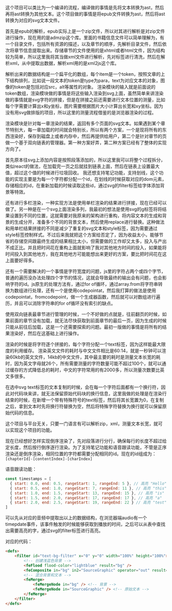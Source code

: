  这个项目可以类比为一个编译的流程，编译做的事情是先将文本转换为ast，然后再将ast转换为其他文本。这个项目做的事情是将epub文件转换为ast，然后将ast转换为对应的svg文本文件。

首先是epub的解析，epub实际上是一个zip文件，所以对其进行解析是对zip文件进行操作，现在用的是admzip这个库。里面的书籍信息文件可以简单理解为，有一个目录文件，包括所有资源的描述，以及章节的顺序，先解析目录文件，然后依次将章节信息提取出来。存储章节的文件使用的是xhtml或者html文件，因为结构较为简单，所以这里我将其当做xml文件进行解析，先对标签进行清洗，然后在解析xml，从中提取出数据，解析xml用的是xml2js这个库。

解析出来的数据结构是一个扁平化的数组，每个item是一个token，按照文章的上下结构排列，比如说一段文本的token是type为para，text为对应文本的对象，图像的token是包括对应src，alt等属性的对象。
渲染模块的输入就是前面说的token数组，渲染模块做的事情是将这些输入渲染到svg上面，虽然简单来讲渲染做的事情就是svg字符的拼接，但是在拼接之前还需要进行文本位置的测量，比如每个字需要计算出x和y坐标，图片需要根据图片大小计算出长宽和xy坐标。因为没有用svg做排版的项目，所以这里的测量流程借鉴的是浏览器渲染的过程。

渲染模块是针对每一章渲染的结果，返回有多个页面的svg文本。如果遇到某个章节特别大，每一章加载的时间就会特别长，所以有两个方案，一个是现将所有的东西渲染好，保存到磁盘上或者内存中，然后再提供给用户，第二个是针对章节的页做一个基于双向链表的管理器。第一种方案好弄，第二种方案已经有了整体的实现方向了。

首先原本往svg上添加内容是按照段落添加的，所以这里我可以将整个过程拆分，类似react的做法，在加载完一页之后就挂到链表上面，然后在链表上设置最大值，超过这个值的时候进行垃圾回收。
我还想支持笔记功能，支持划线，这个功能的实现主要是为每一个字符都分配一个id，在划线的时候获取对应的dom元素，存储相应的id，在重新加载的时候读取这些id，通过svg的filter标签给字体添加背景等特效。

还有进行多栏渲染，一种实现方法是使用单栏渲染的结果进行拼接，现在已经可以做了。另一种是在一个svg上面渲染多列，我最初的想法是使用svg的g标签将将结果设置到不同的位置，这就需要对我原来的架构进行重构，将内容文本的生成和背景的生成分开，准备多个不同的背景文本，然后使用replace进行替换。这种做法和用单栏结果拼接的不同是减少了重复的svg文本和style标签，因为需要通过style标签控制样式。不过后来我就把这个方案给否定了，因为收益太小，能够节省的存储空间跟最终生成的结果相比太小，但需要做的工作却又太多，投入与产出不成正比。并且把时间花在重构上面就影响了我对其他地方时间的投入，如果能将时间投入到其他地方，我在其他地方可能能想出来更好的方案，要比把时间花在这上面要好得多。

还有一个需要解决的一个事情是字符宽度的问题，js里的字符占两个或四个字节，普通的遍历没办法处理四个字节的情况，这就会导致最终的输出会有问题，也会影响字符的id。js原生的处理方法有，通过for of循环，通过array.from将字符串转换为数组进行处理，还有一个是使用codepointat，然后我打算的做法是使用codepointat，fromcodepoint，做一个生成器函数，然后就可以对数组进行遍历，并且可以消除字符串的for of循环没有索引的缺点。

使用双向链表最章节进行管理的时候，一个不好做的点就是，往前翻页的时候，如果前面的章节没有加载，就无法尽快获取到前面章节的最后一页，因为生成的时候只能从前往后加载，这是一个还需要探索的问题。最初一版做的事情是将所有的结果渲染好，然后在这基础上进行操作。

渲染的时候是将字符逐个拼接的，每个字符分配一个text标签，因为这样能最大限度的利用缓存。
渲染英文文件的耗时与中文文件相比是60:14，就是一秒钟可以渲染60kb的英文文件，14kb的中文文件，其中最主要的耗时是测量文本长宽的耗时，因为英文字母就26个，所有需要测量的字符数量可能不超过100个，就可以通过缓存的方式降低总的耗时，中文的字符常用的有2000多，所以测量次数要比英文多很多。

在选中svg text标签的文本复制的时候，会在每一个字符后面都有一个换行符，因此对代码块来讲，就无法保留原始代码块的换行信息，这里我做的处理是在渲染行结束的时候，在新增一个带有特殊符号的text标签，然后将其长宽置为0，在复制之后，拿到文本时先将换行符替换为空，然后将特殊字符替换为换行就可以保留原始代码的信息。

这个项目与平台无关，只要一门语言有可以解析zip，xml，测量文本长宽，就可以实现这个项目的功能。

现在已经想好怎样实现倒序渲染了，先对段落进行分行，确保每行的长度不超过给定长度，然后按行倒序逐行渲染。为了支持笔记功能和语音跟读功能，不管是正序渲染还是倒序渲染，相同位置的字符都需要分配相同的id。现在的id组成为：`[chapterId]-[contentIndex]-[charIndex]`

语音跟读功能：
```javascript
const timestamps = [
  { start: 0.0, end: 0.5, rangeStart: 1, rangeEnd: 5 }, // 高亮 "Hello"
  { start: 0.5, end: 1.0, rangeStart: 7, rangeEnd: 11 }, // 高亮 "this"
  { start: 1.0, end: 1.5, rangeStart: 13, rangeEnd: 15 }, // 高亮 "is"
  { start: 1.5, end: 2.0, rangeStart: 17, rangeEnd: 17 }, // 高亮 "a"
  { start: 2.0, end: 2.5, rangeStart: 19, rangeEnd: 22 } // 高亮 "test"
]
```

可以先从对应的音频中提取出以上的数据结构，在浏览器端audio有一个timepdate事件，该事件触发的时候能够获取到播放的时间，之后可以从表中查找出需要高亮的字，通过svg的filter标签进行高亮。

对应的代码：

```html
<defs>
    <filter id="text-bg-filter" x="0" y="0" width="100%" height="100%">
        <!-- 创建浅蓝色背景 -->
        <feFlood flood-color="lightblue" result="bg" />
        <feComposite in="bg" in2="SourceGraphic" operator="out" result="bgCom"/>
        <!-- 混合背景和文本 -->
        <feMerge>
            <feMergeNode in="bg" /> <!-- 背景 -->
            <feMergeNode in="SourceGraphic" /> <!-- 原始文本 -->
        </feMerge>
    </filter>
</defs>
```
